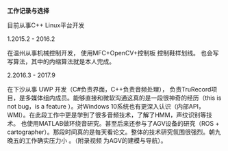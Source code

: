 **工作记录与选择**

目前从事C++ Linux平台开发



1.2015.2 - 2016.2

在温州从事机械控制开发， 使用MFC+OpenCV+控制板 控制鞋样划线。 也会写写算法，其中的内缩算法就是本人完成。 

2.2016.3 - 2017.9

在下沙从事 UWP 开发（C#负责界面，C++负责音频处理）， 负责TruRecord项目，是多媒体组内成员。能够直接和微软沟通这真的是一段很神奇的经历（this is not bug，is a feature ）。对Windows 10系统也有更深入认识（内部API，WMI）。在此段工作中更是学到了很多音频技术，了解了HMM，声纹识别等技术。 也使用MATLAB做环绕音研究。甚至后来还参与了AGV设备的研究（ROS + cartographer）。那段时间真的是每天看论文。整体的技术研究氛围很强烈。朝九晚五的工作确实压力小 。（附录视频 为AGV的建模与导航）。

